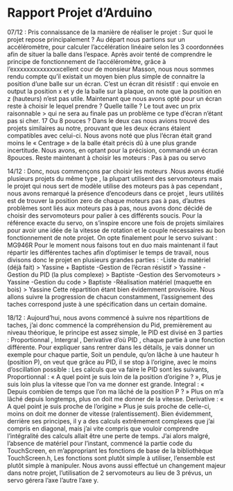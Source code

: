 # Rapport Projet d’Arduino  
07/12 :
Pris connaissance de la manière de réaliser le projet : Sur quoi le projet repose principalement ?
Au départ nous partions sur un accéléromètre, pour calculer l’accélération linéaire selon les 3 coordonnées afin de situer la balle dans l’espace.
Après avoir tenté de comprendre le principe de fonctionnement de l’accéléromètre, grâce à l’exxxxxxxxxxxxxxcellent cour de monsieur Masson, nous nous sommes rendu compte qu’il existait un moyen bien plus simple de connaitre la position d’une balle sur un écran.
C’est un écran dit  résistif : qui envoie en output la position x et y de la balle sur la plaque, on note que la position en z (hauteurs) n’est pas utile.
Maintenant que nous avons opté pour un écran reste à choisir le lequel prendre ? Quelle taille ? Le tout avec un prix raisonnable > qui ne sera au finale pas un problème ce type d’écran n’étant pas si cher.
17 Ou 8 pouces ? Dans le deux cas nous avions trouvé des projets similaires au notre, prouvant que les deux écrans étaient compatibles avec celui-ci.
Nous avons noté que plus l’écran était grand moins le « Centrage » de la balle était précis dû à une plus grande incertitude. 
Nous avons, en optant pour la précision, commandé un écran 8pouces.
Reste maintenant à choisir les moteurs : Pas à pas ou servo

14/12 :
Donc, nous commençons par choisir les moteurs .Nous avons étudié plusieurs projets du même type , la plupart utilisent des servomoteurs mais le projet qui nous sert de modèle utilise des moteurs pas à pas cependant , nous avons remarqué la présence d’encodeurs dans ce projet , leurs utilités est de trouver la position zero de chaque moteurs pas à pas, d’autres problèmes sont liés aux moteurs pas à pas, nous avons donc décidé de choisir des servomoteurs pour palier à ces différents soucis.
 Pour la référence exacte du servo, on s’inspire encore une fois de projets similaires pour avoir une idée de la vitesse de rotation et le couple nécessaires au bon fonctionnement de note projet.
On opte finalement pour le servo suivant : MG946R
Pour le moment nous faisons tout en duo mais maintenant il faut répartir les différentes taches afin d’optimiser le temps de travail, nous divisons donc le projet en plusieurs grandes parties :
-Liste du matériel (déjà fait) > Yassine + Baptiste
-Gestion de l’écran résistif > Yassine 
-Gestion du PID (la plus complexe) > Baptiste
-Gestion des Servomoteurs > Yassine
-Gestion du code > Baptiste
-Réalisation matériel (maquette en bois) > Yassine 
Cette répartition étant bien évidemment provisoire. 
Nous allons suivre la progression de chacun constamment, l’assignement des taches correspond juste à une spécification dans un certain domaine.
 
18/12 :
Aujourd’hui, nous avons commencé à suivre nos répartitions de taches, j’ai donc commencé la compréhension du Pid, premièrement au niveau théorique, le principe est assez simple, le PID est divisé en 3 parties : Proportionnal , Intergral , Derivative d’où PID , chaque partie à une fonction différente. Pour expliquer sans rentrer dans les détails, je vais donner un exemple pour chaque partie,
Soit un pendule, qu’on lâche à une hauteur h (position P), on veut que grâce au PID, il se stop à l’origine, avec le moins d’oscillation possible :
Les calculs que va faire le PID sont les suivants, 
Proportionnal : « A quel point je suis loin de la position d’origine ? », Plus je suis loin plus la vitesse que l’on va me donner est grande.
Integral : « Depuis combien de temps que l’on ma lâché de la position P ? » Plus on m’a lâché depuis longtemps, plus on doit me donner de la vitesse.
Derivative : « A quel point je suis proche de l’origine » Plus je suis proche de celle-ci, moins on doit me donner de vitesse (ralentissement).
Bien évidemment, derrière ses principes, il y a des calculs extrêmement complexes que j’ai compris en diagonal, mais j’ai vite compris que vouloir comprendre l’intégralité des calculs allait être une perte de temps. 
 J’ai alors malgré, l’absence de matériel pour l’instant, commencé la partie code du TouchScreen, en m’appropriant les fonctions de base de la bibliothèque TouchScreen.h, Les fonctions sont plutôt simple à utiliser, l’ensemble est plutôt simple à manipuler.
Nous avons aussi effectué un changement majeur dans notre projet, l’utilisation de 2 servomoteurs au lieu de 3 prévus, un servo gérera l’axe l’autre l’axe y.
 
 


 
 

